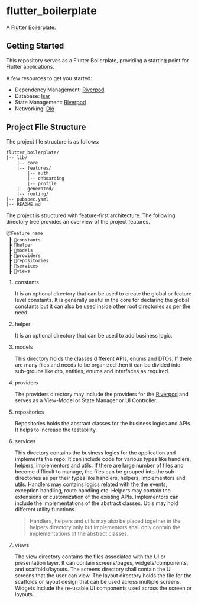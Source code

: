 # flutter_boilerplate

A Flutter Boilerplate.

## Getting Started

This repository serves as a Flutter Boilerplate, providing a starting point for Flutter applications.

A few resources to get you started:

- Dependency Management: [Riverpod](https://pub.dev/packages/riverpod)
- Database: [Isar](https://pub.dev/packages/isar)
- State Management: [Riverpod](https://pub.dev/packages/riverpod)
- Networking: [Dio](https://pub.dev/packages/dio)

## Project File Structure

The project file structure is as follows:

```
flutter_boilerplate/
|-- lib/
    |-- core
    |-- features/
        |-- auth
        |-- onboarding
        |-- profile
    |-- generated/
    |-- routing/
|-- pubspec.yaml
|-- README.md
```

The project is structured with feature-first architecture. The following directory tree provides an overview of the project features.

```plaintext
📦Feature_name
 ┣ 📂constants
 ┣ 📂helper
 ┣ 📂models
 ┣ 📂providers
 ┣ 📂repositories
 ┣ 📂services
 ┣ 📂views
```


1. constants

    It is an optional directory that can be used to create the global or feature level constants. It is generally useful in the core for declaring the global constants but it can also be used inside other root directories as per the need.

1. helper

    It is an optional directory that can be used to add business logic.

2. models

    This directory holds the classes different APIs, enums and DTOs. If there are many files and needs to be organized then it can be divided into sub-groups like dto, entities, enums and interfaces as required.

3. providers

    The providers directory may include the providers for the [Riverpod](https://pub.dev/packages/flutter_riverpod) and serves as a View-Model or State Manager or UI Controller.

4. repositories

    Repositories holds the abstract classes for the business logics and APIs. It helps to increase the testability.

5. services

    This directory contains the business logics for the application and implements the repo. It can include code for various types like handlers, helpers, implementors and utils. If there are large number of files and become difficult to manage, the files can be grouped into the sub-directories as per their types like handlers, helpers, implementors and utils. Handlers may contains logics related with the the events, exception handling, route handling etc. Helpers may contain the extensions or customization of the existing APIs. Implementors can include the implementations of the abstract classes. Utils may hold different utility functions.

    > Handlers, helpers and utils may also be placed together in the helpers directory only but implementors shall only contain the implementations of the abstract classes.

6. views

    The view directory contains the files associated with the UI or presentation layer. It can contain screens/pages, widgets/components, and scaffolds/layouts. The screens directory shall contain the UI screens that the user can view. The layout directory holds the file for the scaffolds or layout design that can be used across multiple screens. Widgets include the re-usable UI components used across the screen or layouts.
